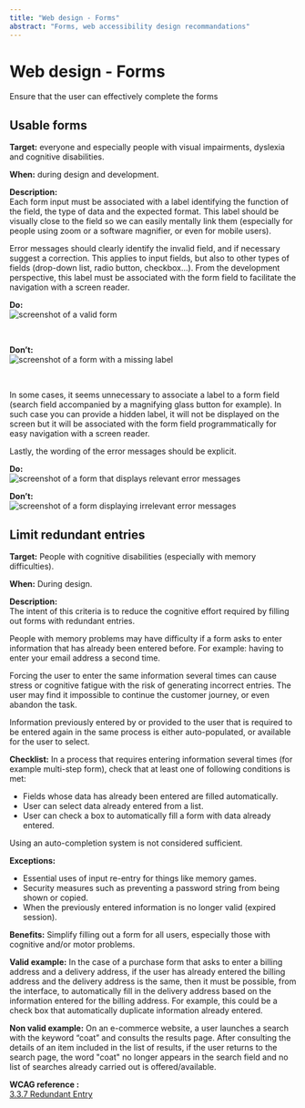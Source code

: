 ```yaml
---
title: "Web design - Forms"
abstract: "Forms, web accessibility design recommandations"
---
```


# Web design - Forms

<p class="lead">Ensure that the user can effectively complete the forms</p>




## Usable forms

**Target:** everyone and especially people with visual impairments, dyslexia and cognitive disabilities.  

**When:** during design and development.

**Description:**  
Each form input must be associated with a label identifying the function of the field, the type of data and the expected format. This label should be visually close to the field so we can easily mentally link them (especially for people using zoom or a software magnifier, or even for mobile users). 

Error messages should clearly identify the invalid field, and if necessary suggest a correction. This applies to input fields, but also to other types of fields (drop-down list, radio button, checkbox…). From the development perspective, this label must be associated with the form field to facilitate the navigation with a screen reader.

**Do:**  
![screenshot of a valid form](../../images/formulaire.png)
  
&nbsp;

**Don’t:**  
![screenshot of a form with a missing label](../../images/formulaire2.png)

&nbsp;

In some cases, it seems unnecessary to associate a label to a form field (search field accompanied by a magnifying glass button for example). In such case you can provide a hidden label, it will not be displayed on the screen but it will be associated with the form field programmatically for easy navigation with a screen reader.

Lastly, the wording of the error messages should be explicit.

**Do:**  
![screenshot of a form that displays relevant error messages](../../images/formulaire-ok.png)  

**Don’t:**  
![screenshot of a form displaying irrelevant error messages](../../images/formulaire-ko.png)

## Limit redundant entries

**Target:**  People with cognitive disabilities (especially with memory difficulties).

**When:** During design.

**Description:**  
The intent of this criteria is to reduce the cognitive effort required by filling out forms with redundant entries.

People with memory problems may have difficulty if a form asks to enter information that has already been entered before. For example: having to enter your email address a second time.
 
Forcing the user to enter the same information several times can cause stress or cognitive fatigue with the risk of generating incorrect entries.
The user may find it impossible to continue the customer journey, or even abandon the task.

Information previously entered by or provided to the user that is required to be entered again in the same process is either auto-populated, or available for the user to select.

**Checklist:**
In a process that requires entering information several times (for example multi-step form), check that at least one of following conditions is met:

* Fields whose data has already been entered are filled automatically.
* User can select data already entered from a list.
* User can check a box to automatically fill a form with data already entered.

Using an auto-completion system is not considered sufficient.

**Exceptions:**
* Essential uses of input re-entry for things like memory games.
* Security measures such as preventing a password string from being shown or copied. 
* When the previously entered information is no longer valid (expired session).

**Benefits:**
Simplify filling out a form for all users, especially those with cognitive and/or motor problems.

**Valid example:**
In the case of a purchase form that asks to enter a billing address and a delivery address, if the user has already entered the billing address and the delivery address is the same, then it must be possible, from the interface, to automatically fill in the delivery address based on the information entered for the billing address.
For example, this could be a check box that automatically duplicate information already entered.

**Non valid example:**
On an e-commerce website, a user launches a search with the keyword “coat” and consults the results page. After consulting the details of an item included in the list of results, if the user returns to the search page, the word "coat" no longer appears in the search field and no list of searches already carried out is offered/available.

**<abbr>WCAG reference</abbr> :**  
<a href=https://www.w3.org/WAI/WCAG22/Understanding/redundant-entry>3.3.7 Redundant Entry</a>